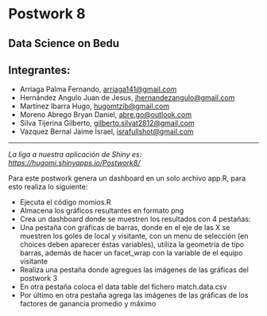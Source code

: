 # Postwork 8
## Data Science on Bedu
## Integrantes:
* Arriaga Palma Fernando, arriaga141@gmail.com
* Hernández Angulo Juan de Jesus, jhernandezangulo@gmail.com
* Martínez Ibarra Hugo, hugomtzib@gmail.com
* Moreno Abrego Bryan Daniel, abre.go@outlook.com
* Silva Tijerina Gilberto, gilberto.silvat2812@gmail.com
* Vazquez Bernal Jaime Israel, israfullshot@gmail.com

---

*La liga a nuestra aplicación de Shiny es: https://hugomi.shinyapps.io/Postwork8/*

Para este postwork genera un dashboard en un solo archivo app.R, para esto realiza lo siguiente:

* Ejecuta el código momios.R
* Almacena los gráficos resultantes en formato png
* Crea un dashboard donde se muestren los resultados con 4 pestañas:
* Una pestaña con gráficas de barras, donde en el eje de las X se muestren los goles de local y visitante, con un menu de selección (en choices deben aparecer éstas variables), utiliza la geometría de tipo barras, además de hacer un facet_wrap con la variable de el equipo visitante
* Realiza una pestaña donde agregues las imágenes de las gráficas del postwork 3
* En otra pestaña coloca el data table del fichero match.data.csv
* Por último en otra pestaña agrega las imágenes de las gráficas de los factores de ganancia promedio y máximo
